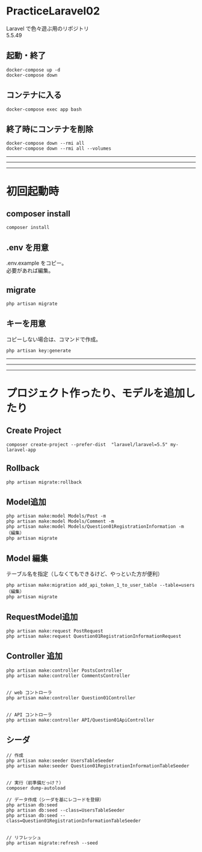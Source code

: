 # PracticeLaravel02
Laravel で色々遊ぶ用のリポジトリ  
5.5.49


## 起動・終了
```
docker-compose up -d
docker-compose down
```

## コンテナに入る
```
docker-compose exec app bash
```


## 終了時にコンテナを削除
```
docker-compose down --rmi all
docker-compose down --rmi all --volumes
```

_______________________________________________________________________________
_______________________________________________________________________________
_______________________________________________________________________________
# 初回起動時

## composer install
```
composer install
```

## .env を用意
.env.example をコピー。  
必要があれば編集。


## migrate
```
php artisan migrate
```


## キーを用意
コピーしない場合は、コマンドで作成。
```
php artisan key:generate
```


_______________________________________________________________________________
_______________________________________________________________________________
_______________________________________________________________________________
# プロジェクト作ったり、モデルを追加したり

## Create Project
```
composer create-project --prefer-dist  "laravel/laravel=5.5" my-laravel-app
```

## Rollback
```
php artisan migrate:rollback
```


## Model追加
```
php artisan make:model Models/Post -m
php artisan make:model Models/Comment -m
php artisan make:model Models/Question01RegistrationInformation -m
（編集）
php artisan migrate
```

## Model 編集
テーブル名を指定（しなくてもできるけど、やっといた方が便利）
```
php artisan make:migration add_api_token_1_to_user_table --table=users
（編集）
php artisan migrate
```


## RequestModel追加
```
php artisan make:request PostRequest
php artisan make:request Question01RegistrationInformationRequest
```


## Controller 追加
```
php artisan make:controller PostsController
php artisan make:controller CommentsController


// web コントローラ
php artisan make:controller Question01Controller


// API コントローラ
php artisan make:controller API/Question01ApiController
```


## シーダ
```
// 作成
php artisan make:seeder UsersTableSeeder
php artisan make:seeder Question01RegistrationInformationTableSeeder


// 実行（前準備だっけ？）
composer dump-autoload

// データ作成（シーダを基にレコードを登録）
php artisan db:seed
php artisan db:seed --class=UsersTableSeeder
php artisan db:seed --class=Question01RegistrationInformationTableSeeder


// リフレッシュ
php artisan migrate:refresh --seed
```

